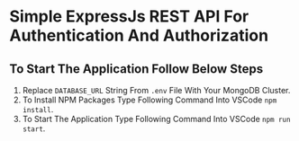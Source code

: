 # Simple ExpressJs REST API For Authentication And Authorization
## To Start The Application Follow Below Steps
1. Replace `DATABASE_URL` String From `.env` File With Your MongoDB Cluster.
2. To Install NPM Packages Type Following Command Into VSCode `npm install`.
3. To Start The Application Type Following Command Into VSCode `npm run start`.